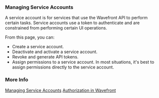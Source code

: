 ### Managing Service Accounts

A service account is for services that use the Wavefront API to perform certain tasks. Service accounts use a token to authenticate and are constrained from performing certain UI operations.

From this page, you can:
* Create a service account.
* Deactivate and activate a service account.
* Revoke and generate API tokens.
* Assign permissions to a service account. In most situations, it's best to assign permissions directly to the service account.


### More Info

[Managing Service Accounts](https://docs.wavefront.com/accounts.html#service_accounts)
[Authorization in Wavefront](https://docs.wavefront.com/authorization.html)
